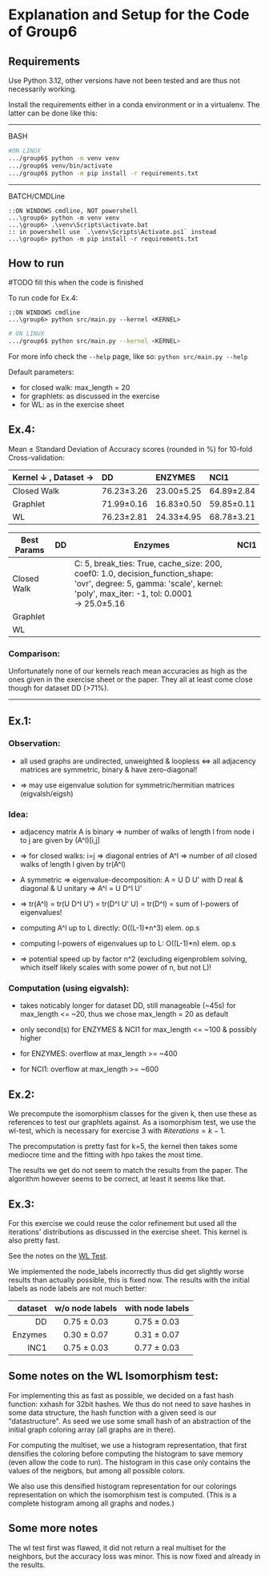 # Explanation and Setup for the Code of Group6

## Requirements

Use Python 3.12, other versions have not been tested and are thus not necessarily working.

Install the requirements either in a conda environment or in a virtualenv. The latter can be done like this:

---

BASH

```bash
#ON LINUX
.../group6$ python -m venv venv
.../group6$ venv/bin/activate
.../group6$ python -m pip install -r requirements.txt
```

---

BATCH/CMDLine

```batch
::ON WINDOWS cmdline, NOT powershell
...\group6> python -m venv venv
...\group6> .\venv\Scripts\activate.bat
:: in powershell use `.\venv\Scripts\Activate.ps1` instead
...\group6> python -m pip install -r requirements.txt
```

## How to run

\#TODO fill this when the code is finished

To run code for Ex.4:

```batch
::ON WINDOWS cmdline
...\group6> python src/main.py --kernel <KERNEL>
```

```bash
# ON LINUX
.../group6$ python src/main.py --kernel <KERNEL>
```

For more info check the `--help` page, like so: `python src/main.py --help`

Default parameters:

- for closed walk: max_length = 20
- for graphlets: as discussed in the exercise
- for WL: as in the exercise sheet

## Ex.4:

Mean ± Standard Deviation of Accuracy scores (rounded in %) for 10-fold Cross-validation:

| Kernel ↓ , Dataset → | DD         | ENZYMES    | NCI1       |
| :------------------- | :--------- | :--------- | :--------- |
| Closed Walk          | 76.23±3.26 | 23.00±5.25 | 64.89±2.84 |
| Graphlet             | 71.99±0.16 | 16.83±0.50 | 59.85±0.11 |
| WL                   | 76.23±2.81 | 24.33±4.95 | 68.78±3.21 |


Best Params | DD        | Enzymes   | NCI1
----------- | --------- | --------- | ----------
Closed Walk |           | C: 5, break_ties: True, cache_size: 200, coef0: 1.0, decision_function_shape: 'ovr', degree: 5, gamma: 'scale', kernel: 'poly', max_iter: -1, tol: 0.0001 <br>-> 25.0±5.16 |     
Graphlet    |           |           |
WL          |           |           |

### Comparison:

Unfortunately none of our kernels reach mean accuracies as high as the ones given in the exercise sheet or the paper. They all at least come close though for dataset DD (>71%).

---

## Ex.1:

### Observation:

- all used graphs are undirected, unweighted & loopless <=> all adjacency matrices are symmetric, binary & have zero-diagonal!

- => may use eigenvalue solution for symmetric/hermitian matrices (eigvalsh/eigsh)

### Idea:

- adjacency matrix A is binary => number of walks of length l from node i to j are given by (A^l)[i,j]

- => for closed walks: i=j => diagonal entries of A^l => number of _all_ closed walks of length l given by tr(A^l)

- A symmetric => eigenvalue-decomposition: A = U D U' with D real & diagonal & U unitary => A^l = U D^l U'

- => tr(A^l) = tr(U D^l U') = tr(D^l U' U) = tr(D^l) = sum of l-powers of eigenvalues!

- computing A^l up to L directly: O((L-1)\*n^3) elem. op.s

- computing l-powers of eigenvalues up to L: O((L-1)\*n) elem. op.s

- => potential speed up by factor n^2 (excluding eigenproblem solving, which itself likely scales with some power of n, but not L)!

### Computation (using eigvalsh):

- takes noticably longer for dataset DD, still manageable (~45s) for max_length <= ~20, thus we chose max_length = 20 as default

- only second(s) for ENZYMES & NCI1 for max_length <= ~100 & possibly higher

- for ENZYMES: overflow at max_length >= ~400

- for NCI1: overflow at max_length >= ~600

## Ex.2:

We precompute the isomorphism classes for the given k, then use these as references to test our graphlets against. As a isomorphism test, we use the wl-test, which is necessary for exercise 3 with $\#iterations = k-1$.

The precomputation is pretty fast for k=5, the kernel then takes some mediocre time and the fitting with hpo takes the most time.

The results we get do not seem to match the results from the paper. The algorithm however seems to be correct, at least it seems like that.

## Ex.3:

For this exercise we could reuse the color refinement but used all the iterations' distributions as discussed in the exercise sheet. This kernel is also pretty fast. 

See the notes on the [WL Test](#some-notes-to-the-wl-isomorphism-test). 

We implemented the node_labels incorrectly thus did get slightly worse results than actually possible, this is fixed now. The results with the initial labels as node labels are not much better:

dataset | w/o node labels       |   with node labels
------: | :-----------------:   | :----------------:
DD      | 0.75 ± 0.03           |   0.75 ± 0.03
Enzymes | 0.30 ± 0.07           |   0.31 ± 0.07
INC1    | 0.75 ± 0.03           |   0.77 ± 0.03

## Some notes on the WL Isomorphism test:

For implementing this as fast as possible, we decided on a fast hash function: xxhash for 32bit hashes. We thus do not need to save hashes in some data structure, the hash function with a given seed is our "datastructure". As seed we use some small hash of an abstraction of the initial graph coloring array (all graphs are in there).

For computing the multiset, we use a histogram representation, that first densifies the coloring before computing the histogram to save memory (even allow the code to run). The histogram in this case only contains the values of the neigbors, but among all possible colors.

We also use this densified histogram representation for our colorings representation on which the isomorphism test is computed. (This is a complete histogram among all graphs and nodes.)

## Some more notes

The wl test first was flawed, it did not return a real multiset for the neighbors, but the accuracy loss was minor. This is now fixed and already in the results.
